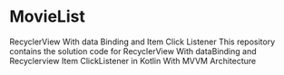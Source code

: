 # MovieList
RecyclerView With data Binding and Item Click Listener
This repository contains the solution code for RecyclerView With dataBinding and Recyclerview Item ClickListener in  Kotlin With MVVM Architecture
